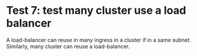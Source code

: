# Test 7: test many cluster use a load balancer

A load-balancer can reuse in many ingress in a cluster if in a same subnet. Similarly, many cluster can reuse a load-balancer.
